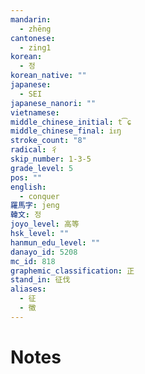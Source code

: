 ```yaml
---
mandarin:
  - zhēng
cantonese:
  - zing1
korean:
  - 정
korean_native: ""
japanese:
  - SEI
japanese_nanori: ""
vietnamese:
middle_chinese_initial: t͡ɕ
middle_chinese_final: iᴇŋ
stroke_count: "8"
radical: 彳
skip_number: 1-3-5
grade_level: 5
pos: ""
english:
  - conquer
羅馬字: jeng
韓文: 정
joyo_level: 高等
hsk_level: ""
hanmun_edu_level: ""
danayo_id: 5208
mc_id: 818
graphemic_classification: 正
stand_in: 征伐
aliases:
  - 征
  - 徵
---
```


# Notes
